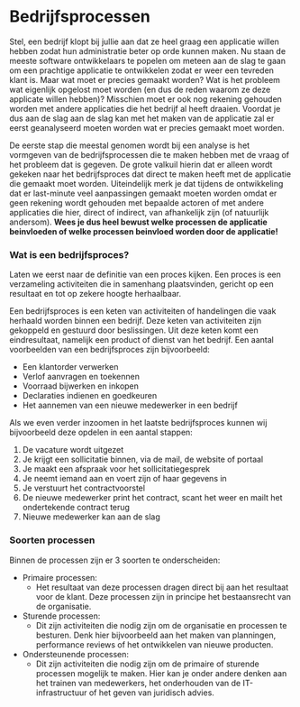 # Bedrijfsprocessen

Stel, een bedrijf klopt bij jullie aan dat ze heel graag een applicatie willen hebben zodat hun administratie beter op 
orde kunnen maken. Nu staan de meeste software ontwikkelaars te popelen om meteen aan de slag te gaan om een prachtige 
applicatie te ontwikkelen zodat er weer een tevreden klant is. Maar wat moet er precies gemaakt worden? Wat is het 
probleem wat eigenlijk opgelost moet worden (en dus de reden waarom ze deze applicate willen hebben)? Misschien moet er 
ook nog rekening gehouden worden met andere applicaties die het bedrijf al heeft draaien. Voordat je dus aan de slag aan 
de slag kan met het maken van de applicatie zal er eerst geanalyseerd moeten worden wat er precies gemaakt moet worden.

De eerste stap die meestal genomen wordt bij een analyse is het vormgeven van de bedrijfsprocessen die te maken hebben 
met de vraag of het probleem dat is gegeven. De grote valkuil hierin dat er alleen wordt gekeken naar het bedrijfsproces 
dat direct te maken heeft met de applicatie die gemaakt moet worden. Uiteindelijk merk je dat tijdens de ontwikkeling 
dat er last-minute veel aanpassingen gemaakt moeten worden omdat er geen rekening wordt gehouden met bepaalde actoren of 
met andere applicaties die hier, direct of indirect, van afhankelijk zijn (of natuurlijk andersom). 
**Wees je dus heel bewust welke processen de applicatie beinvloeden of welke processen beinvloed worden door de applicatie!**

### Wat is een bedrijfsproces?
Laten we eerst naar de definitie van een proces kijken. Een proces is een verzameling activiteiten die in samenhang 
plaatsvinden, gericht op een resultaat en tot op zekere hoogte herhaalbaar.

Een bedrijfsproces is een keten van activiteiten of handelingen die vaak herhaald worden binnen een bedrijf. Deze keten 
van activiteiten zijn gekoppeld en gestuurd door beslissingen. Uit deze keten komt een eindresultaat, namelijk een 
product of dienst van het bedrijf.
Een aantal voorbeelden van een bedrijfsproces zijn bijvoorbeeld:
- Een klantorder verwerken
- Verlof aanvragen en toekennen
- Voorraad bijwerken en inkopen
- Declaraties indienen en goedkeuren
- Het aannemen van een nieuwe medewerker in een bedrijf

Als we even verder inzoomen in het laatste bedrijfsproces kunnen wij bijvoorbeeld deze opdelen in een aantal stappen:
1. De vacature wordt uitgezet
2. Je krijgt een sollicitatie binnen, via de mail, de website of portaal
3. Je maakt een afspraak voor het sollicitatiegesprek
4. Je neemt iemand aan en voert zijn of haar gegevens in
5. Je verstuurt het contractvoorstel
6. De nieuwe medewerker print het contract, scant het weer en mailt het ondertekende contract terug
7. Nieuwe medewerker kan aan de slag

### Soorten processen

Binnen de processen zijn er 3 soorten te onderscheiden:
- Primaire processen:
  - Het resultaat van deze processen dragen direct bij aan het resultaat voor de klant. Deze processen zijn in principe het bestaansrecht van de organisatie.
- Sturende processen:
  - Dit zijn activiteiten die nodig zijn om de organisatie en processen te besturen. Denk hier bijvoorbeeld aan het maken van planningen, performance reviews of het ontwikkelen van nieuwe producten.
- Ondersteunende processen:
  - Dit zijn activiteiten die nodig zijn om de primaire of sturende processen mogelijk te maken. Hier kan je onder andere denken aan het trainen van medewerkers, het onderhouden van de IT-infrastructuur of het geven van juridisch advies.